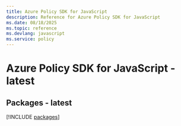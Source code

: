 ```yaml
---
title: Azure Policy SDK for JavaScript
description: Reference for Azure Policy SDK for JavaScript
ms.date: 08/18/2025
ms.topic: reference
ms.devlang: javascript
ms.service: policy
---
```

# Azure Policy SDK for JavaScript - latest
## Packages - latest
[!INCLUDE [packages](policy-index.md)]